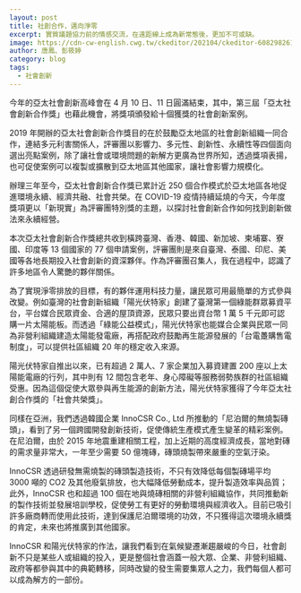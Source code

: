 ```yaml
---
layout: post
title: 社創合作，邁向淨零
excerpt: 實質議題協力前的情感交流，在遠距線上成為新常態後，更加不可或缺。
image: https://cdn-cw-english.cwg.tw/ckeditor/202104/ckeditor-608298261dcba.jpeg
author: 唐鳳、彭筱婷
category: blog
tags: 
  - 社會創新
---
```


今年的亞太社會創新高峰會在 4 月 10 日、11 日圓滿結束，其中，第三屆「亞太社會創新合作獎」也藉此機會，將獎項頒發給十個獲獎的社會創新案例。

2019 年開辦的亞太社會創新合作獎目的在於鼓勵亞太地區的社會創新組織一同合作，連結多元利害關係人，評審團以影響力、多元性、創新性、永續性等四個面向選出亮點案例，除了讓社會或環境問題的新解方更廣為世界所知，透過獎項表揚，也可促使案例可以複製或擴散到亞太地區其他國家，讓社會影響力規模化。

辦理三年至今，亞太社會創新合作獎已累計近 250 個合作模式於亞太地區各地促進環境永續、經濟共融、社會共榮。在 COVID-19 疫情持續延燒的今天，今年度獎項更以「新現實」為評審團特別獎的主題，以探討社會創新合作如何找到創新做法來永續經營。

本次亞太社會創新合作獎總共收到橫跨臺灣、香港、韓國、新加坡、柬埔寨、寮國、印度等 13 個國家的 77 個申請案例，評審團則是來自臺灣、泰國、印尼、美國等各地長期投入社會創新的資深夥伴。作為評審團召集人，我在過程中，認識了許多地區令人驚艷的夥伴關係。

為了實現淨零排放的目標，有的夥伴運用科技力量，讓民眾可用最簡單的方式參與改變。例如臺灣的社會創新組織「陽光伏特家」創建了臺灣第一個綠能群眾募資平台，平台媒合民眾資金、合適的屋頂資源，民眾只要出資台幣 1 萬 5 千元即可認購一片太陽能板。而透過「綠能公益模式」，陽光伏特家也能媒合企業與民眾一同為非營利組織建造太陽能發電廠，再搭配政府鼓勵再生能源發展的「台電躉購售電制度」，可以提供社區組織 20 年的穩定收入來源。

陽光伏特家自推出以來，已有超過 2 萬人、7 家企業加入募資建置 200 座以上太陽能電廠的行列，其中則有 12 間包含老年、身心障礙等服務弱勢族群的社區組織受惠。因為這個促使大眾參與再生能源的創新方法，陽光伏特家獲得了今年亞太社創合作獎的「社會共榮獎」。

同樣在亞洲，我們透過韓國企業 InnoCSR Co., Ltd 所推動的「尼泊爾的無燒製磚頭」，看到了另一個跨國開發創新技術，促使傳統生產模式產生變革的精彩案例。在尼泊爾，由於 2015 年地震重建相關工程，加上近期的高度經濟成長，當地對磚的需求量非常大，一年至少需要 50 億塊磚，磚頭燒製帶來嚴重的空氣汙染。

InnoCSR 透過研發無需燒製的磚頭製造技術，不只有效降低每個製磚場平均 3000 噸的 CO2 及其他廢氣排放，也大幅降低勞動成本，提升製造效率與品質；此外，InnoCSR 也和超過 100 個在地與燒磚相關的非營利組織協作，共同推動新的製作技術並發展培訓學校，促使勞工有更好的勞動環境與經濟收入。目前已吸引許多廠商轉而使用此技術，達到保護尼泊爾環境的功效，不只獲得這次環境永續獎的肯定，未來也將推廣到其他國家。

InnoCSR 和陽光伏特家的作法，讓我們看到在氣候變遷漸趨嚴峻的今日，社會創新不只是某些人或組織的投入，更是整個社會涵蓋一般大眾、企業、非營利組織、政府等都參與其中的典範轉移，同時改變的發生需要集眾人之力，我們每個人都可以成為解方的一部份。
